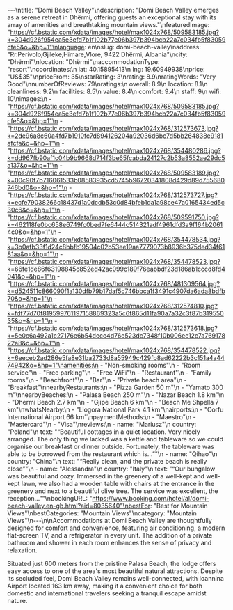 ---\ntitle: "Domi Beach Valley"\ndescription: "Domi Beach Valley emerges as a serene retreat in Dhërmi, offering guests an exceptional stay with its array of amenities and breathtaking mountain views."\nfeaturedImage: "https://cf.bstatic.com/xdata/images/hotel/max1024x768/509583185.jpg?k=304d926f954ea5e3efd7b1f102b77e06b397b394bcb22a7c034fb5f83059cfe5&o=&hp=1"\nlanguage: en\nslug: domi-beach-valley\naddress: "Rr.Perivolo,Gjileke,Himare,Vlore, 9422 Dhërmi, Albania"\ncity: "Dhërmi"\nlocation: "Dhërmi"\naccommodationType: "resort"\ncoordinates:\n  lat: 40.15895413\n  lng: 19.60949938\nprice: "US$35"\npriceFrom: 35\nstarRating: 3\nrating: 8.9\nratingWords: "Very Good"\nnumberOfReviews: 79\nratings:\n  overall: 8.9\n  location: 8.1\n  cleanliness: 9.2\n  facilities: 8.5\n  value: 8.4\n  comfort: 9.4\n  staff: 9\n  wifi: 10\nimages:\n  - "https://cf.bstatic.com/xdata/images/hotel/max1024x768/509583185.jpg?k=304d926f954ea5e3efd7b1f102b77e06b397b394bcb22a7c034fb5f83059cfe5&o=&hp=1"\n  - "https://cf.bstatic.com/xdata/images/hotel/max1024x768/312573673.jpg?k=2de96a8c60a4fd7b1910fc7d894126204a92036d6bc7d5bb264838e9181afcfa&o=&hp=1"\n  - "https://cf.bstatic.com/xdata/images/hotel/max1024x768/354480286.jpg?k=dd967fb90af1c04b9b9668d714f3be65fcabda24127c2b53a8552ae29dc5a137&o=&hp=1"\n  - "https://cf.bstatic.com/xdata/images/hotel/max1024x768/509583189.jpg?k=00c90f7b716061533b08583935cd5745b96720341808d429d89d755680746bd0&o=&hp=1"\n  - "https://cf.bstatic.com/xdata/images/hotel/max1024x768/312573727.jpg?k=ecfe79038266c18437d1a0dcdb53c0d84bfeb1da1a98ce47a0165434ed5c30c6&o=&hp=1"\n  - "https://cf.bstatic.com/xdata/images/hotel/max1024x768/509591750.jpg?k=462118fe0bc658e6749fc0bed7fe6444c514321adf4961dfd3a9f164b20614c0&o=&hp=1"\n  - "https://cf.bstatic.com/xdata/images/hotel/max1024x768/354478534.jpg?k=3b0afb33f1d24c8bbfb19504c02b53ee19aa7779073b8936b375ded34f6181aa&o=&hp=1"\n  - "https://cf.bstatic.com/xdata/images/hotel/max1024x768/354478523.jpg?k=66fe1de86f63198845c852ed42ac099c189f76eabbdf23d186ab1cccd8fd4041&o=&hp=1"\n  - "https://cf.bstatic.com/xdata/images/hotel/max1024x768/481309564.jpg?k=d524511c866090f1a130dfb79b17daf5c746bbca1f3491c4907da6ada8bdfb70&o=&hp=1"\n  - "https://cf.bstatic.com/xdata/images/hotel/max1024x768/312574810.jpg?k=fdf77d70f819599761197158869323a5c6f865d11fa90a7a32c3f87b31955035&o=&hp=1"\n  - "https://cf.bstatic.com/xdata/images/hotel/max1024x768/312573618.jpg?k=5e0c6a492a1c27176e6b54decc4d76e523dc7348f10b006ee12c7a76917822a8&o=&hp=1"\n  - "https://cf.bstatic.com/xdata/images/hotel/max1024x768/354478522.jpg?k=6eeceb2ad286e5fa8e31ba2733d8a55949c429fb8ad62222b3c151a4a4474942&o=&hp=1"\namenities:\n  - "Non-smoking rooms"\n  - "Room service"\n  - "Free parking"\n  - "Free WiFi"\n  - "Restaurant"\n  - "Family rooms"\n  - "Beachfront"\n  - "Bar"\n  - "Private beach area"\n  - "Breakfast"\nnearbyRestaurants:\n  - "Pizza Garden 50 m"\n  - "Yamato 300 m"\nnearbyBeaches:\n  - "Palasa Beach 250 m"\n  - "Nazar Beach 1.8 km"\n  - "Dhermi Beach 2.7 km"\n  - "Gjipe Beach 6 km"\n  - "Beach Me Shpella 7 km"\nwhatsNearby:\n  - "Llogora National Park 4.1 km"\nairports:\n  - "Corfu International Airport 66 km"\npaymentMethods:\n  - "Maestro"\n  - "Mastercard"\n  - "Visa"\nreviews:\n  - name: "Mariusz"\n    country: "Poland"\n    text: "“Beautiful cottages in a quiet location. Very nicely arranged. The only thing we lacked was a kettle and tableware so we could organise our breakfast or dinner outside. Fortunately, the tableware was able to be borrowed from the restaurant which is...”"\n  - name: "Qihao"\n    country: "China"\n    text: "“Really clean, and the private beach is really close”"\n  - name: "Alessandra"\n    country: "Italy"\n    text: "“Our bungalow was beautiful and cozy. Immersed in the greenery of a well-kept and well-kept lawn, we also had a wooden table with chairs at the entrance in the greenery and next to a beautiful olive tree.
The service was excellent, the reception...”"\nbookingURL: "https://www.booking.com/hotel/al/domi-beach-valley.en-gb.html?aid=8035640"\nbestFor: "Best for Mountain Views"\nbestCategories: "Mountain Views"\ncategory: "Mountain Views"\n---\n\nAccommodations at Domi Beach Valley are thoughtfully designed for comfort and convenience, featuring air conditioning, a modern flat-screen TV, and a refrigerator in every unit. The addition of a private bathroom and shower in each room enhances the sense of privacy and relaxation.

Situated just 600 meters from the pristine Palasa Beach, the lodge offers easy access to one of the area's most beautiful natural attractions. Despite its secluded feel, Domi Beach Valley remains well-connected, with Ioannina Airport located 163 km away, making it a convenient choice for both domestic and international travelers seeking a tranquil escape amidst nature.